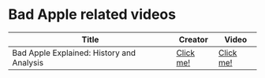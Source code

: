 # Bad Apple related videos

| Title             | Creator                     | Video                                        |
| ----------------- | --------------------------- | -------------------------------------------- |
| Bad Apple Explained: History and Analysis | [Click me!](https://www.youtube.com/channel/UCLLxy5P3iu6G3rxhQ9Icpxg) | [Click me!](https://www.youtube.com/watch?v=6QY4ekac1_Q) |